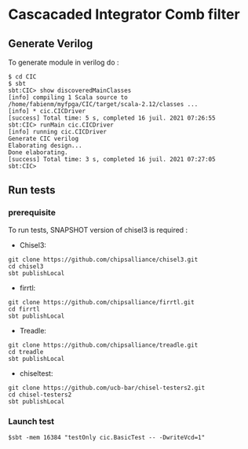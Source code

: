 Cascacaded Integrator Comb filter
==================================


## Generate Verilog

To generate module in verilog do :

```Shell
$ cd CIC
$ sbt
sbt:CIC> show discoveredMainClasses
[info] compiling 1 Scala source to /home/fabienm/myfpga/CIC/target/scala-2.12/classes ...
[info] * cic.CICDriver
[success] Total time: 5 s, completed 16 juil. 2021 07:26:55
sbt:CIC> runMain cic.CICDriver
[info] running cic.CICDriver 
Generate CIC verilog
Elaborating design...
Done elaborating.
[success] Total time: 3 s, completed 16 juil. 2021 07:27:05
sbt:CIC> 
```

## Run tests

### prerequisite

To run tests, SNAPSHOT version of chisel3 is required :

- Chisel3:

```
git clone https://github.com/chipsalliance/chisel3.git
cd chisel3
sbt publishLocal
```

- firrtl:

```
git clone https://github.com/chipsalliance/firrtl.git
cd firrtl
sbt publishLocal
```

- Treadle:

```
git clone https://github.com/chipsalliance/treadle.git
cd treadle
sbt publishLocal
```

- chiseltest:

```
git clone https://github.com/ucb-bar/chisel-testers2.git
cd chisel-testers2
sbt publishLocal
```

### Launch test

```
$sbt -mem 16384 "testOnly cic.BasicTest -- -DwriteVcd=1"
```
